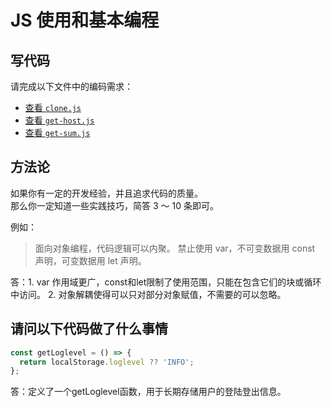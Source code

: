 # JS 使用和基本编程

## 写代码

请完成以下文件中的编码需求：

- [查看 `clone.js`](./clone.js)
- [查看 `get-host.js`](./get-host.js)
- [查看 `get-sum.js`](./get-sum.js)

## 方法论

如果你有一定的开发经验，并且追求代码的质量。  
那么你一定知道一些实践技巧，简答 3 ～ 10 条即可。

例如：

> 面向对象编程，代码逻辑可以内聚。
> 禁止使用 var，不可变数据用 const 声明，可变数据用 let 声明。

答：1. var 作用域更广，const和let限制了使用范围，只能在包含它们的块或循环中访问。
    2. 对象解耦使得可以只对部分对象赋值，不需要的可以忽略。

## 请问以下代码做了什么事情

```js
const getLoglevel = () => {
  return localStorage.loglevel ?? 'INFO';
};
```

答：定义了一个getLoglevel函数，用于长期存储用户的登陆登出信息。
